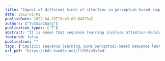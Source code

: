```yaml
---
title: "Impact of different kinds of attention on perceptual-based sequence learning"
date: 2012-01-01
publishDate: 2022-04-20T15:45:00.045784Z
authors: ["YuChiaChang"]
publication_types: ["7"]
abstract: "It is known that sequence learning involves attention-modulated implicit and/or explicit processes (Nissen and Bullemer, 1987). The pure perceptual-based sequence learning task (Remillard, 2009) which employs the probabilistic structure of visual stimulus, has demonstrated that visual-spatial attention could affect sequence learning. But that task did not specify the kinds of attention responsible for the impairment of sequence learning. Caparos and Linnell (2009) indicated that there is a gradient effect of attention under low perceptual load. The closer the distractor is to the target, the more the attention is consumed. This study used distractors from high- and low-successive frequencies and manipulated two attentional factors, namely distance and randomness, to investigate their impact on perceptual-based learning. Remillard’s paradigm (2009) is employed and the results was replicated. In the second experiment, the various distances of distractors to the targets were manipulated, and the results revealed that only the short-same-color distraction group impaired learning, and the others did not. This result supports the visual-spatial attention account. In the last experiment, the randomness of distractors to the targets was manipulated, and the results revealed that the random-long-same-color distraction group impaired learning. This result supports the attention-independent associative account. The three experiments indicated that perceptual-based sequence learning is affected differently by the characters of attention in the different condition. 序列學習（sequence learning）(Nissen & Bullemer, 1987）研究在過去一直有顯式、隱式兩種不同歷程的解釋；而其作業測量結果也受刺激結構及不同注意力影響。純知覺基礎序列學習（pure perceptual-based sequence learning）(Remillard, 2009）作業操弄機率型刺激結構，其研究結果藉由排除其它注意力假說，而支持該作業結果受視空間注意力所影響。Caparos與Linnell (2009) 認為視空間注意力在低知覺負荷下，其干擾物對注意力的影響會有階梯（gradient）性效應；干擾物離目標物越近，越消耗注意力。有鑑於此，本研究首先操弄干擾物與目標物的距離差異，再操弄干擾物的隨機程度差異，藉以探討不同注意力變項對知覺序列學習作業的影響。實驗一採用Remillard (2009) 的作業派典，其結果發現，在同顏色組沒有發生隱式序列學習，而在不同顏色組則發生隱式序列學習，複驗了過去的研究。實驗二操弄同顏色干擾物的長、短距離，發現在短距離-同顏色干擾物組沒有發生隱式序列學習，而在長距離-同顏色干擾物組有發生隱式序列學習。此結果說明不同距離對知覺序列學習作業有影響，支持視空間注意力假說。實驗三操弄長距離-同顏色干擾物的隨機位置，發現沒有發生隱式序列學習。此結果說明關聯性注意力對知覺序列學習作業也有影響。本篇研究說明純知覺基礎序列學習作業的隱式序列學習表現，在不同條件下會受到不同注意力的影響。"
featured: false
publication: ""
tags: ["implicit sequence learning、pure perceptual-based sequence learning、probabilistic structure、visual-spatial attention、attention-independent associative"]
url_pdf: "https://hdl.handle.net/11296/x5x5vd"
---
```


